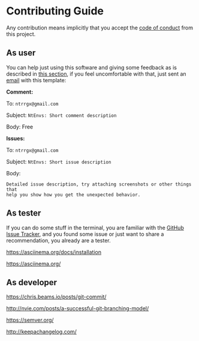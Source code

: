 # Contributing Guide

Any contribution means implicitly that you accept the [code of conduct](CODE_OF_CONDUCT.md) from this project.

## As user

You can help just using this software and giving some feedback as is described in [this section](#as-tester), if you feel uncomfortable with that, just sent an [email](mailto:ntrrgx@gmail.com?Subject=NtEnvs:%20) with this template:

**Comment:**

To: `ntrrgx@gmail.com`

Subject: `NtEnvs: Short comment description`

Body: Free

**Issues:**

To: `ntrrgx@gmail.com`

Subject: `NtEnvs: Short issue description`

Body:

```
Detailed issue description, try attaching screenshots or other things that
help you show how you get the unexpected behavior.
```

## As tester

If you can do some stuff in the terminal, you are familiar with the [GitHub Issue Tracker](https://github.com/ntrrg/ntenvs/issues), and you found some issue or just want to share a recommendation, you already are a tester.

https://asciinema.org/docs/installation

https://asciinema.org/

## As developer

https://chris.beams.io/posts/git-commit/

http://nvie.com/posts/a-successful-git-branching-model/

https://semver.org/

http://keepachangelog.com/
